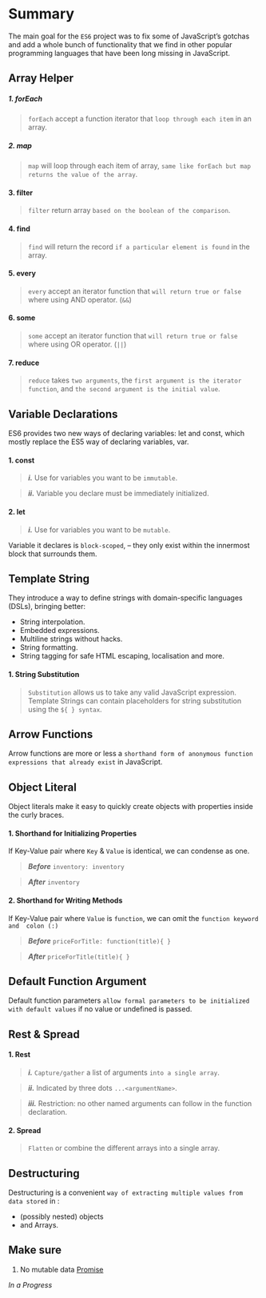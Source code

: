# Summary
The main goal for the `ES6` project was to fix some of JavaScript’s gotchas and add a whole bunch of functionality that we find in other popular programming languages that have been long missing in JavaScript.
## Array Helper

##### 1. forEach
> `forEach` accept a function iterator that `loop through each item` in an array.
##### 2. map
> `map` will loop through each item of array, `same like forEach but map returns the value of the array`.
#### 3. filter 
> `filter` return array `based on the boolean of the comparison`.
#### 4. find
> `find` will return the record `if a particular element is found` in the array.
#### 5. every
> `every` accept an iterator function that `will return true or false` where using AND operator. (`&&`)
#### 6. some
> `some` accept an iterator function that `will return true or false` where using OR operator. (`||`)
#### 7. reduce
> `reduce` takes `two arguments`, the `first argument is the iterator function`, and `the second argument is the initial value`.


## Variable Declarations
ES6 provides two new ways of declaring variables: let and const, which mostly replace the ES5 way of declaring variables, var.

#### 1. const
> ***i.*** Use for variables you want to be `immutable`.

> ***ii.*** Variable you declare must be immediately initialized.
#### 2. let
> ***i.*** Use for variables you want to be `mutable`.

Variable it declares is `block-scoped`, – they only exist within the innermost block that surrounds them.

## Template String
They introduce a way to define strings with domain-specific languages (DSLs), bringing better:
* String interpolation.
* Embedded expressions.
* Multiline strings without hacks.
* String formatting.
* String tagging for safe HTML escaping, localisation and more.

#### 1. String Substitution
> `Substitution` allows us to take any valid JavaScript expression.
Template Strings can contain placeholders for string substitution using the `${ } syntax`.

## Arrow Functions
Arrow functions are more or less a `shorthand form of anonymous function expressions that already exist` in JavaScript.
## Object Literal
Object literals make it easy to quickly create objects with properties inside the curly braces.

#### 1. Shorthand for Initializing Properties
If Key-Value pair where `Key` & `Value` is identical, we can condense as one.
> ***Before***
    `inventory: inventory`

> ***After***
    `inventory`
    
#### 2. Shorthand for Writing Methods
If Key-Value pair where `Value` is `function`, we can omit the `function keyword and  colon (:)`

> ***Before***
    `priceForTitle: function(title){ }`
    
> ***After***
    `priceForTitle(title){ }`
    
## Default Function Argument
Default function parameters `allow formal parameters to be initialized with default values` if no value or undefined is passed.
## Rest & Spread

#### 1. Rest
> ***i.*** `Capture/gather` a list of arguments `into a single array`.

> ***ii.*** Indicated by three dots `...<argumentName>`.

> ***iii.*** Restriction: no other named arguments can follow in the function declaration.

#### 2. Spread
>`Flatten` or combine the different arrays into a single array.

## Destructuring
Destructuring is a convenient `way of extracting multiple values from data stored` in :
* (possibly nested) objects 
* and Arrays.
## Make sure    
1. No mutable data
[Promise](https://scotch.io/amp/tutorials/javascript-promises-for-dummies)

*In a Progress*